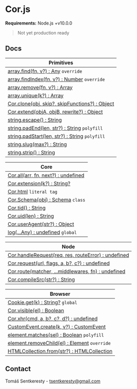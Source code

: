 # Cor.js

**Requirements:** Node.js +v10.0.0  
> Not yet production ready

## Docs

Primitives|
-|
[array.find(fn, v?) : Any](#docs) `override`|
[array.findIndex(fn, v?) : Number](#docs) `override`|
[array.remove(fn, v?) : Array](#docs)|
[array.unique(k?) : Array](#docs)|
[Cor.clone(obj, skip?, skipFunctions?) : Object](#docs)|
[Cor.extend(objA, objB, rewrite?) : Object](#docs)|
[string.escape() : String](#docs)|
[string.padEnd(len, str?) : String](#docs) `polyfill`|
[string.padStart(len, str?) : String](#docs) `polyfill`|
[string.slug(max?) : String](#docs)|
[string.strip() : String](#docs)|


Core|
-|
[Cor.all(arr, fn, next?) : undefined](#docs)|
[Cor.extension(k?) : String?](#docs)|
[Cor.html](#docs) `literal tag`|
[Cor.Schema(obj) : Schema](#docs) `class`|
[Cor.tid() : String](#docs)|
[Cor.uid(len) : String](#docs)|
[Cor.userAgent(str?) : Object](#docs)|
[log(...Any) : undefined](#docs) `global`|


Node|
-|
[Cor.handleRequest(req, res, routeError) : undefined](#docs)|
[Cor.request(url, flags, a, b?, c?) : undefined](#docs)|
[Cor.route(matcher, ...middlewares, fn) : undefined](#docs)|
[Cor.compileSrc(str?) : String](#docs)|


Browser|
-|
[Cookie.get(k) : String?](#docs) `global`|
[Cor.visible(el) : Boolean](#docs)|
[Cor.xhr(cmd, a, b?, c?, d?) : undefined](#docs)|
[CustomEvent.create(k, v?) : CustomEvent](#docs)|
[element.matches(sel) : Boolean](#docs) `polyfill`|
[element.removeChild(el) : Element](#docs) `override`|
[HTMLCollection.from(str?) : HTMLCollection](#docs)|


## Contact

Tomáš Sentkeresty - [tsentkeresty@gmail.com](mailto:tsentkeresty@gmail.com)
